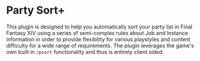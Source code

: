 # Party Sort+

This plugin is designed to help you automatically sort your party list in Final Fantasy XIV using a series of semi-complex rules about Job and Instance information in order to provide flexibility for various playstyles and content difficulty for a wide range of requirements. The plugin leverages the game's own built in `/psort` functionality and thus is entirely client sided.